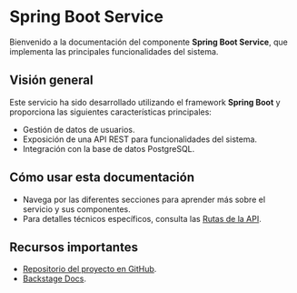 # Spring Boot Service

Bienvenido a la documentación del componente **Spring Boot Service**, que implementa las principales funcionalidades del sistema.

## Visión general

Este servicio ha sido desarrollado utilizando el framework **Spring Boot** y proporciona las siguientes características principales:

- Gestión de datos de usuarios.
- Exposición de una API REST para funcionalidades del sistema.
- Integración con la base de datos PostgreSQL.

## Cómo usar esta documentación

- Navega por las diferentes secciones para aprender más sobre el servicio y sus componentes.
- Para detalles técnicos específicos, consulta las [Rutas de la API](./api.md).

## Recursos importantes

- [Repositorio del proyecto en GitHub](https://github.com/maubmz/Backstage-Demo/tree/group).
- [Backstage Docs](https://backstage.io/docs/overview/what-is-backstage).

